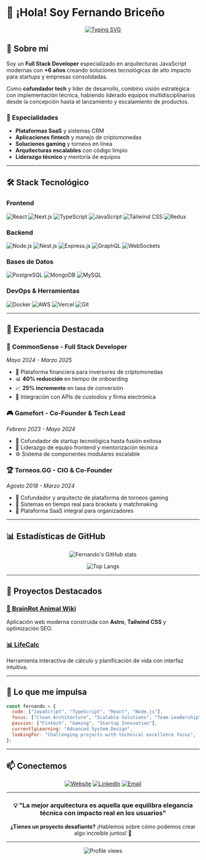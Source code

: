 # 👋 ¡Hola! Soy Fernando Briceño

<div align="center">
  
  [![Typing SVG](https://readme-typing-svg.herokuapp.com?font=Fira+Code&pause=1000&color=36BCF7&center=true&vCenter=true&width=435&lines=Full+Stack+Developer;React+%7C+Next.js+%7C+Node.js;TypeScript+Enthusiast;Tech+Co-founder;6%2B+Years+Experience)](https://git.io/typing-svg)

</div>

## 🚀 Sobre mí

Soy un **Full Stack Developer** especializado en arquitecturas JavaScript modernas con **+6 años** creando soluciones tecnológicas de alto impacto para startups y empresas consolidadas.

Como **cofundador tech** y líder de desarrollo, combino visión estratégica con implementación técnica, habiendo liderado equipos multidisciplinarios desde la concepción hasta el lanzamiento y escalamiento de productos.

### 🎯 Especialidades

- **Plataformas SaaS** y sistemas CRM
- **Aplicaciones fintech** y manejo de criptomonedas
- **Soluciones gaming** y torneos en línea
- **Arquitecturas escalables** con código limpio
- **Liderazgo técnico** y mentoría de equipos

---

## 🛠️ Stack Tecnológico

### Frontend

![React](https://img.shields.io/badge/-React-61DAFB?style=flat-square&logo=react&logoColor=black)
![Next.js](https://img.shields.io/badge/-Next.js-000000?style=flat-square&logo=next.js&logoColor=white)
![TypeScript](https://img.shields.io/badge/-TypeScript-3178C6?style=flat-square&logo=typescript&logoColor=white)
![JavaScript](https://img.shields.io/badge/-JavaScript-F7DF1E?style=flat-square&logo=javascript&logoColor=black)
![Tailwind CSS](https://img.shields.io/badge/-Tailwind%20CSS-38B2AC?style=flat-square&logo=tailwind-css&logoColor=white)
![Redux](https://img.shields.io/badge/-Redux-764ABC?style=flat-square&logo=redux&logoColor=white)

### Backend

![Node.js](https://img.shields.io/badge/-Node.js-339933?style=flat-square&logo=node.js&logoColor=white)
![Nest.js](https://img.shields.io/badge/-Nest.js-E0234E?style=flat-square&logo=nestjs&logoColor=white)
![Express.js](https://img.shields.io/badge/-Express.js-000000?style=flat-square&logo=express&logoColor=white)
![GraphQL](https://img.shields.io/badge/-GraphQL-E10098?style=flat-square&logo=graphql&logoColor=white)
![WebSockets](https://img.shields.io/badge/-WebSockets-010101?style=flat-square&logo=socket.io&logoColor=white)

### Bases de Datos

![PostgreSQL](https://img.shields.io/badge/-PostgreSQL-336791?style=flat-square&logo=postgresql&logoColor=white)
![MongoDB](https://img.shields.io/badge/-MongoDB-47A248?style=flat-square&logo=mongodb&logoColor=white)
![MySQL](https://img.shields.io/badge/-MySQL-4479A1?style=flat-square&logo=mysql&logoColor=white)

### DevOps & Herramientas

![Docker](https://img.shields.io/badge/-Docker-2496ED?style=flat-square&logo=docker&logoColor=white)
![AWS](https://img.shields.io/badge/-AWS-232F3E?style=flat-square&logo=amazon-aws&logoColor=white)
![Vercel](https://img.shields.io/badge/-Vercel-000000?style=flat-square&logo=vercel&logoColor=white)
![Git](https://img.shields.io/badge/-Git-F05032?style=flat-square&logo=git&logoColor=white)

---

## 💼 Experiencia Destacada

### 🏦 **CommonSense** - Full Stack Developer

_Mayo 2024 - Marzo 2025_

- 🚀 Plataforma financiera para inversores de criptomonedas
- 📊 **40% reducción** en tiempo de onboarding
- 📈 **25% incremento** en tasa de conversión
- 🔧 Integración con APIs de custodios y firma electrónica

### 🎮 **Gamefort** - Co-Founder & Tech Lead

_Febrero 2023 - Mayo 2024_

- 🌟 Cofundador de startup tecnológica hasta fusión exitosa
- 👥 Liderazgo de equipo frontend y mentorización técnica
- ⚙️ Sistema de componentes modulares escalable

### 🏆 **Torneos.GG** - CIO & Co-Founder

_Agosto 2018 - Marzo 2024_

- 🎯 Cofundador y arquitecto de plataforma de torneos gaming
- 🔄 Sistemas en tiempo real para brackets y matchmaking
- 📱 Plataforma SaaS integral para organizadores

---

## 📊 Estadísticas de GitHub

<div align="center">
  
  ![Fernando's GitHub stats](https://github-readme-stats.vercel.app/api?username=ferdotgg&show_icons=true&theme=tokyonight&hide_border=true&bg_color=0D1117)
  
  ![Top Langs](https://github-readme-stats.vercel.app/api/top-langs/?username=ferdotgg&layout=compact&theme=tokyonight&hide_border=true&bg_color=0D1117)

</div>

---

## 🌟 Proyectos Destacados

### [🧠 BrainRot Animal Wiki](https://brainrotanimal.com)

Aplicación web moderna construida con **Astro**, **Tailwind CSS** y optimización SEO.

### [📊 LifeCalc](https://lifecalc.me)

Herramienta interactiva de cálculo y planificación de vida con interfaz intuitiva.

---

## 🎯 Lo que me impulsa

```javascript
const fernando = {
  code: ["JavaScript", "TypeScript", "React", "Node.js"],
  focus: ["Clean Architecture", "Scalable Solutions", "Team Leadership"],
  passion: ["Fintech", "Gaming", "Startup Innovation"],
  currentlyLearning: "Advanced System Design",
  lookingFor: "Challenging projects with technical excellence focus",
};
```

---

## 📫 Conectemos

<div align="center">

[![Website](https://img.shields.io/badge/-Website-FF7139?style=for-the-badge&logo=Firefox-Browser&logoColor=white)](https://fer.gg)
[![LinkedIn](https://img.shields.io/badge/-LinkedIn-0E76A8?style=for-the-badge&logo=linkedin&logoColor=white)](https://linkedin.com/in/ferdotgg)
[![Email](https://img.shields.io/badge/-Email-D14836?style=for-the-badge&logo=gmail&logoColor=white)](mailto:x@fer.gg)

</div>

---

<div align="center">

### 💡 "La mejor arquitectura es aquella que equilibra elegancia técnica con impacto real en los usuarios"

**¿Tienes un proyecto desafiante?** ¡Hablemos sobre cómo podemos crear algo increíble juntos! 🚀

</div>

---

<div align="center">
  <img src="https://komarev.com/ghpvc/?username=ferdotgg&color=36BCF7&style=flat-square&label=Profile+Views" alt="Profile views" />
</div>
